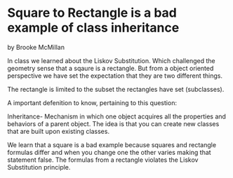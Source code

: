 # Square to Rectangle is a bad example of class inheritance 
by Brooke McMillan


In class we learned about the Liskov Substitution. Which challenged the geometry sense that a sqaure is a rectangle. But from a object oriented perspective we have set the expectation that they are two different things.


The rectangle is limited to the subset the rectangles have set (subclasses). 

A important defenition to know, pertaining to this question:

Inheritance- Mechanism in which one object acquires all the properties and behaviors of a parent object. The idea is that you can create new classes that are built upon existing classes.

We learn that a square is a bad example because squares and rectangle formulas differ and when you change one the other varies making that statement false. The formulas from a rectangle violates the Liskov Substitution principle.

